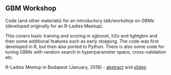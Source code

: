 
## GBM Workshop

Code (and other materials) for an introductory talk/workshop on GBMs (developed originally for an R-Ladies Meetup).

This covers basic training and scoring in xgboost, h2o and lightgbm and then some additional features such
as early stopping. The code was first developed in R, but then also ported to Python. There is also some code
for tuning GBMs with random search in hyperparameter space, cross-validation etc. 

R-Ladies Meetup in Budapest (January, 2018) - [abstract](xtra/R-ladies_meetup/abstract.txt) and 
[slides](xtra/R-ladies_meetup/slides.pdf)


